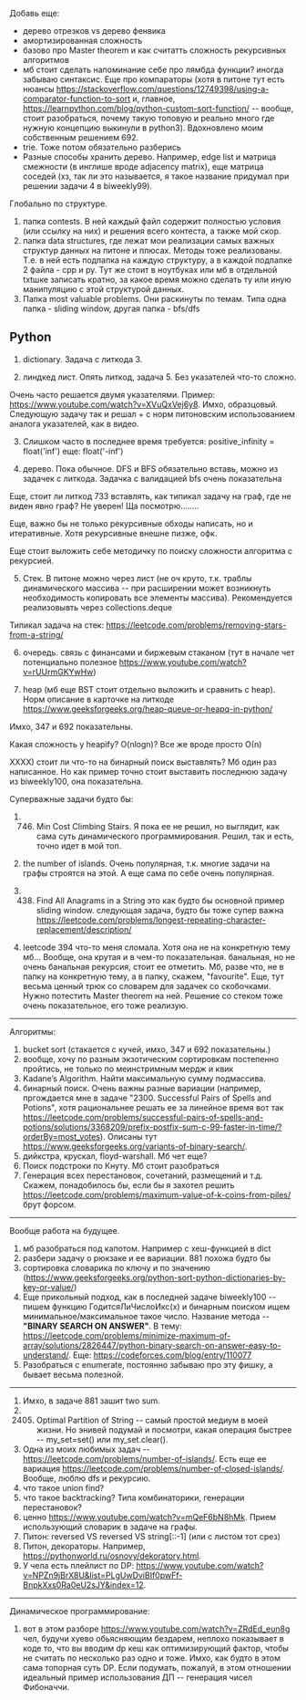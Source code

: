 Добавь еще:
- дерево отрезков vs дерево фенвика
- амортизированная сложность
- базово про Master theorem и как считатть сложность рекурсивных алгоритмов
- мб стоит сделать напоминание себе про лямбда функции? иногда забываю синтаксис. Еще про компараторы (хотя в питоне тут есть нюансы https://stackoverflow.com/questions/12749398/using-a-comparator-function-to-sort и, главное, https://learnpython.com/blog/python-custom-sort-function/ -- вообще, стоит разобраться, почему такую топовую и реально много где нужную концепцию выкинули в python3). Вдохновлено моим собственным решением 692.
- trie. Тоже потом обязательно разберись
- Разные способы хранить дерево. Например, edge list и матрица смежности (в инглише вроде adjacency matrix), еще матрица соседей (хз, так ли это называется, я такое название придумал при решении задачи 4 в biweekly99).


Глобально по структуре.
1) папка contests. В ней каждый файл содержит полностью условия (или ссылку на них) и решения всего контеста, а также мой скор.
2) папка data structures, где лежат мои реализации самых важных структур данных на питоне и плюсах. Методы тоже реализованы.
Т.е. в ней есть подпапка на каждую структуру, а в каждой подпапке 2 файла - cpp и py.
Тут же стоит в ноутбуках или мб в отдельной txtшке записать кратно, за какое время можно сделать ту или иную манипуляцию с этой структурой данных.
3) Папка most valuable problems. Они раскинуты по темам.
Типа одна папка - sliding window, 
другая папка - bfs/dfs

## Python
1) dictionary. 
Задача с литкода 3.

2) линдкед лист.
Опять литкод, задача 5.
Без указателей что-то сложно.

Очень часто решается двумя указателями. Пример: https://www.youtube.com/watch?v=XVuQxVej6y8. Имхо, образцовый. Следующую задачу так и решал + с норм питоновским использованием аналога указателей, как в видео.

3) Слишком часто в последнее время требуется: 
positive_infinity = float('inf')
еще: float('-inf')

4) дерево. Пока обычное.
DFS и BFS обязательно вставь, можно из задачек с литкода. 
Задачка с валидацией bfs очень показательна

Еще, стоит ли литкод 733 вставлять, как типикал задачу на граф, где не виден явно граф? Не уверен! Ща посмотрю........

Еще, важно бы не только рекурсивные обходы написать, но и итеративные. Хотя рекурсивные внешне пизже, офк.



Еще стоит выложить себе методичку по поиску сложности алгоритма с рекурсией.

5) Стек.
В питоне можно через лист (не оч круто, т.к. траблы динамического массива -- при расширении может возникнуть необходимость копировать все элементы массива).
Рекомендуется реализовывть через collections.deque

Типикал задача на стек: https://leetcode.com/problems/removing-stars-from-a-string/

6) очередь.
связь с финансами и биржевым стаканом (тут в начале чет потенциально полезное https://www.youtube.com/watch?v=rUUrmGKYwHw)

7) heap (мб еще BST стоит отдельно выложить и сравнить с heap). Норм описание в карточке на литкоде
https://www.geeksforgeeks.org/heap-queue-or-heapq-in-python/

Имхо, 347 и 692 показательны.

Какая сложность у heapify? O(nlogn)? Все же вроде просто О(n)


XXXX) стоит ли что-то на бинарный поиск выставлять? Мб один раз написанное. 
Но как пример точно стоит выставить последнюю задачу из biweekly100, она показательна.



Суперважные задачи будто бы:
1) 746. Min Cost Climbing Stairs.
Я пока ее не решил, но выглядит, как сама суть динамического программирования. 
Решил, так и есть, точно идет в мой топ.
2) the number of islands. Очень популярная, т.к. многие задачи на графы строятся на этой. А еще сама по себе очень популярная.
3) 438. Find All Anagrams in a String
это как будто бы основной пример sliding window. 
следующая задача, будто бы тоже супер важна https://leetcode.com/problems/longest-repeating-character-replacement/description/

4) leetcode 394 что-то меня сломала. Хотя она не на конкретную тему мб...
Вообще, она крутая и в чем-то показательная. банальная, но не очень банальная рекурсия, стоит ее отметить. Мб, разве что, не в папку на конкретную тему, а в папку, скажем, "favourite".
Еще, тут весьма ценный трюк со словарем для задачек со скобочками.
Нужно потестить Master theorem на ней.
Решение со стеком тоже очень показательное, его тоже реализую.
______________________________________________
Алгоритмы:
1) bucket sort (стакается с кучей, имхо, 347 и 692 показательны.)
2) вообще, хочу по разным экзотическим сортировкам постепенно пройтись, не только по меинстримным мердж и квик
3) Kadane’s Algorithm. Найти максимальную сумму подмассива.
4) бинарный поиск. Очень важны разные вариации (например, пргождается мне в задаче "2300. Successful Pairs of Spells and Potions", хотя рациональнее решать ее за линейное время вот так https://leetcode.com/problems/successful-pairs-of-spells-and-potions/solutions/3368209/prefix-postfix-sum-c-99-faster-in-time/?orderBy=most_votes). Описаны тут https://www.geeksforgeeks.org/variants-of-binary-search/.
5) дийкстра, крускал, floyd-warshall. Мб чет еще?
6) Поиск подстроки по Кнуту. Мб стоит разобраться
7) Генерация всех перестановок, сочетаний, размещений и т.д. Скажем, понадобилось бы, если бы я захотел решить https://leetcode.com/problems/maximum-value-of-k-coins-from-piles/ брут форсом.
________________
Вообще работа на будущее. 
1) мб разобраться под капотом. Например с хеш-функцией в dict
2) разбери задачу о рюкзаке и ее вариации. 881 похожа будто бы
3) сортировка словарика по ключу и по значению (https://www.geeksforgeeks.org/python-sort-python-dictionaries-by-key-or-value/)
4) Еще прикольный подход, как в последней задаче biweekly100 -- пишем функцию ГодитсяЛиЧислоИкс(x) и бинарным поиском ищем минимальное/максимальное такое число.
Название метода -- **"BINARY SEARCH ON ANSWER"**. В тему: https://leetcode.com/problems/minimize-maximum-of-array/solutions/2826447/python-binary-search-on-answer-easy-to-understand/. Еще: https://codeforces.com/blog/entry/110077
5) Разобраться с enumerate, постоянно забываю про эту фишку, а бывает весьма полезной.
__________________________________________________________________
1) Имхо, в задаче 881 зашит two sum.
2) 2405. Optimal Partition of String -- самый простой медиум в моей жизни. Но энивей подумай и посмотри, какая операция быстрее -- my_set=set() или my_set.clear().
3) Одна из моих любимых задач -- https://leetcode.com/problems/number-of-islands/. Есть еще ее вариация https://leetcode.com/problems/number-of-closed-islands/. Вообще, люблю dfs и рекурсию.
4) что такое union find?
5) что такое backtracking? Типа комбинаторики, генерации перестановок? 
6) ценно https://www.youtube.com/watch?v=mQeF6bN8hMk. Прием использующий словарик в задаче на графы.
7) Питон: reversed VS reversed VS string[::-1] (или с листом тот срез)
8) Питон, декораторы. Например, https://pythonworld.ru/osnovy/dekoratory.html.
9) У чела есть плейлист по DP: https://www.youtube.com/watch?v=NPZn9jBrX8U&list=PLgUwDviBIf0pwFf-BnpkXxs0Ra0eU2sJY&index=12.

_____________________________________________
Динамическое программирование:
1) вот в этом разборе https://www.youtube.com/watch?v=ZRdEd_eun8g чел, будучи хуево обьясняющим бездарем, неплохо показывает в коде то, что вы вводим dp кеш как оптимизирующий фактор, чтобы не считать по несколько раз одно и тоже. Имхо, как будто в этом сама топорная суть DP. Если подумать, пожалуй, в этом отношении идеальный пример использования ДП -- генерация чисел Фибоначчи.
